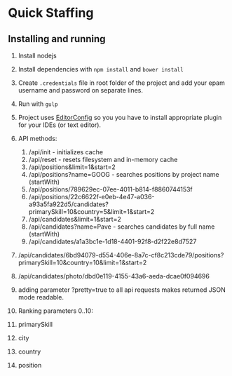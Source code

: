 # Quick Staffing

## Installing and running
1. Install nodejs
2. Install dependencies with `npm install` and `bower install`
3. Create `.credentials` file in root folder of the project and add your epam username and password on separate lines.
4. Run with `gulp`
5. Project uses [EditorConfig](http://editorconfig.org) so you you have to install appropriate plugin for your IDEs (or text editor).
6. API methods:
   1. /api/init - initializes cache
   2. /api/reset - resets filesystem and in-memory cache
   3. /api/positions&limit=1&start=2
   4. /api/positions?name=GOOG - searches positions by project name (startWith)
   5. /api/positions/789629ec-07ee-4011-b814-f8860744153f
   6. /api/positions/22c6622f-e0eb-4e47-a036-a93a5fa922d5/candidates?primarySkill=10&country=5&limit=1&start=2
   7. /api/candidates&limit=1&start=2
   8. /api/candidates?name=Pave - searches candidates by full name (startWith)
   9. /api/candidates/a1a3bc1e-1d18-4401-92f8-d2f22e8d7527
  10. /api/candidates/6bd94079-d554-406e-8a7c-cf8c213cde79/positions?primarySkill=10&country=10&limit=1&start=2
  11. /api/candidates/photo/dbd0e119-4155-43a6-aeda-dcae0f094696

  12. adding parameter ?pretty=true to all api requests makes returned JSON mode readable.
7. Ranking parameters 0..10:
  1. primarySkill
  2. city
  3. country
  4. position
